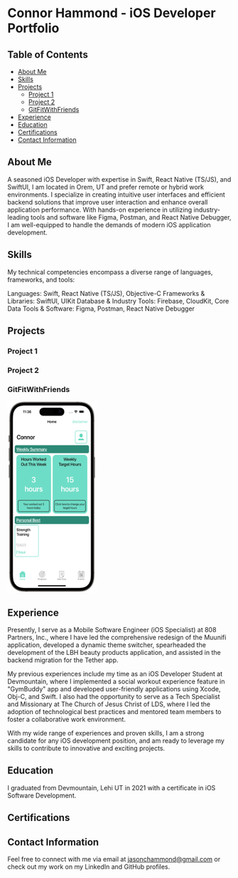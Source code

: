 # Connor Hammond - iOS Developer Portfolio

## Table of Contents

- [About Me](#about-me)
- [Skills](#skills)
- [Projects](#projects)
    - [Project 1](#project-1)
    - [Project 2](#project-2)
    - [GitFitWithFriends](#GitFitWithFriends)
- [Experience](#experience)
- [Education](#education)
- [Certifications](#certifications)
- [Contact Information](#contact-information)

## About Me

A seasoned iOS Developer with expertise in Swift, React Native (TS/JS), and SwiftUI, I am located in Orem, UT and prefer remote or hybrid work environments. I specialize in creating intuitive user interfaces and efficient backend solutions that improve user interaction and enhance overall application performance. With hands-on experience in utilizing industry-leading tools and software like Figma, Postman, and React Native Debugger, I am well-equipped to handle the demands of modern iOS application development.

## Skills

My technical competencies encompass a diverse range of languages, frameworks, and tools:

Languages: Swift, React Native (TS/JS), Objective-C
Frameworks & Libraries: SwiftUI, UIKit
Database & Industry Tools: Firebase, CloudKit, Core Data
Tools & Software: Figma, Postman, React Native Debugger

## Projects

<!-- Showcase your projects. Include the project title, brief description, technologies used, and links to the source code and demo (if available). It's good to have screenshots or GIFs to visualize your work. -->

### Project 1

<!-- Project 1 details -->

### Project 2

<!-- Project 2 details -->

### GitFitWithFriends

<img src="https://github.com/Jc-hammond/Jc-hammond/blob/main/framed-image-0.png" width="200" height="430">



## Experience

Presently, I serve as a Mobile Software Engineer (iOS Specialist) at 808 Partners, Inc., where I have led the comprehensive redesign of the Muunifi application, developed a dynamic theme switcher, spearheaded the development of the LBH beauty products application, and assisted in the backend migration for the Tether app.

My previous experiences include my time as an iOS Developer Student at Devmountain, where I implemented a social workout experience feature in "GymBuddy" app and developed user-friendly applications using Xcode, Obj-C, and Swift. I also had the opportunity to serve as a Tech Specialist and Missionary at The Church of Jesus Christ of LDS, where I led the adoption of technological best practices and mentored team members to foster a collaborative work environment.

With my wide range of experiences and proven skills, I am a strong candidate for any iOS development position, and am ready to leverage my skills to contribute to innovative and exciting projects.

## Education

I graduated from Devmountain, Lehi UT in 2021 with a certificate in iOS Software Development.

## Certifications

<!-- Any relevant certifications, like Apple's certifications, Coursera, Udemy, etc. -->

## Contact Information

Feel free to connect with me via email at jasonchammond@gmail.com or check out my work on my LinkedIn and GitHub profiles.
